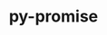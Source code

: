 ---
title: "py-promise"
layout: cache
categories: [package, develop]
meta: {"versions": ["2.3"], "compilers": ["gcc@=11.4.0"], "oss": ["ubuntu22.04"], "platforms": ["linux"], "targets": ["x86_64_v3"], "stacks": ["ml-linux-x86_64-cpu", "ml-linux-x86_64-cuda", "root"], "num_specs": 3, "num_specs_by_stack": {"ml-linux-x86_64-cpu": 3, "ml-linux-x86_64-cuda": 3, "root": 3}}
spec_details: [{"hash": "biwj6kkafsscl5st3p64zolq7ajfs2eq", "compiler": "gcc@=11.4.0", "versions": ["2.3"], "os": "ubuntu22.04", "platform": "linux", "target": "x86_64_v3", "variants": ["build_system=python_pip"], "stacks": ["ml-linux-x86_64-cpu", "ml-linux-x86_64-cuda", "root"], "size": "-", "tarball": "https://binaries.spack.io/develop/build_cache/linux-ubuntu22.04-x86_64_v3/gcc-11.4.0/py-promise-2.3/linux-ubuntu22.04-x86_64_v3-gcc-11.4.0-py-promise-2.3-biwj6kkafsscl5st3p64zolq7ajfs2eq.spack"}, {"hash": "evpvhc7cq72plunmqnzfifs5qpdfm66c", "compiler": "gcc@=11.4.0", "versions": ["2.3"], "os": "ubuntu22.04", "platform": "linux", "target": "x86_64_v3", "variants": ["build_system=python_pip"], "stacks": ["ml-linux-x86_64-cpu", "ml-linux-x86_64-cuda", "root"], "size": "-", "tarball": "https://binaries.spack.io/develop/build_cache/linux-ubuntu22.04-x86_64_v3/gcc-11.4.0/py-promise-2.3/linux-ubuntu22.04-x86_64_v3-gcc-11.4.0-py-promise-2.3-evpvhc7cq72plunmqnzfifs5qpdfm66c.spack"}, {"hash": "ndbnkvnqenik2wa2cc7pc2o7hwpfb5s6", "compiler": "gcc@=11.4.0", "versions": ["2.3"], "os": "ubuntu22.04", "platform": "linux", "target": "x86_64_v3", "variants": ["build_system=python_pip"], "stacks": ["ml-linux-x86_64-cpu", "ml-linux-x86_64-cuda", "root"], "size": "-", "tarball": "https://binaries.spack.io/develop/build_cache/linux-ubuntu22.04-x86_64_v3/gcc-11.4.0/py-promise-2.3/linux-ubuntu22.04-x86_64_v3-gcc-11.4.0-py-promise-2.3-ndbnkvnqenik2wa2cc7pc2o7hwpfb5s6.spack"}]
---